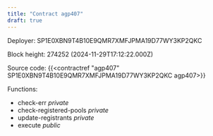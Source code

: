 ```yaml
---
title: "Contract agp407"
draft: true
---
```

Deployer: SP1E0XBN9T4B10E9QMR7XMFJPMA19D77WY3KP2QKC


 



Block height: 274252 (2024-11-29T17:12:22.000Z)

Source code: {{<contractref "agp407" SP1E0XBN9T4B10E9QMR7XMFJPMA19D77WY3KP2QKC agp407>}}

Functions:

* check-err _private_
* check-registered-pools _private_
* update-registrants _private_
* execute _public_
